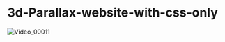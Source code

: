 # 3d-Parallax-website-with-css-only
![Video_00011](https://github.com/devrittick/3d-Parallax-website-with-css-only/assets/85804624/8a757213-15bb-4dba-ba10-f49f0ea0e69a)
